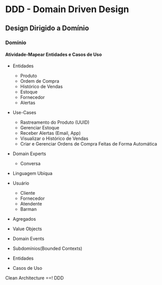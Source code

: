 # DDD - Domain Driven Design
## Design Dirigido a Domínio
### Domínio

#### Atividade-Mapear Entidades e Casos de Uso

- Entidades

    - Produto
    - Ordem de Compra
    - Histórico de Vendas
    - Estoque
    - Fornecedor
    - Alertas


- Use-Cases
    - Rastreamento do Produto (UUID)
    - Gerenciar Estoque
    - Receber Alertas (Email, App)
    - Visualizar o Histórico de Vendas
    - Criar e Gerenciar Ordens de Compra Feitas de Forma Automática



- Domain Experts
    - Conversa

- Linguagem Ubíqua

- Usuário
    - Cliente
    - Fornecedor
    - Atendente
    - Barman

- Agregados
- Value Objects
- Domain Events
- Subdomínios(Bounded Contexts)
- Entidades
- Casos de Uso


Clean Architecture ==! DDD




